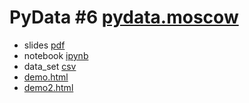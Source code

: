 # PyData #6 [pydata.moscow](http://pydata.moscow/)

* slides [pdf](PyData_2019_Altair.pdf)
* notebook [ipynb](PyData2019_Altair.ipynb)
* data_set [csv](word_bank.csv)
* [demo.html](demo.html)
* [demo2.html](demo2.html)
